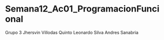 # Semana12_Ac01_ProgramacionFuncional

Grupo 3
Jhersvin Villodas Quinto
Leonardo Silva
Andres Sanabria
